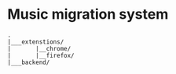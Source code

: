# Music migration system

```
.
|___extenstions/
|       |__chrome/
|       |__firefox/
|___backend/

```
